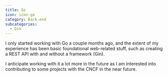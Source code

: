 ```yaml
---
title: Go
icon: icon-go
category: Back-end
subcategories:
  - Gin
---
```

I only started working with Go a couple months ago, and the extent of my experience has been basic foundational web-related stuff, such as creating a REST API with and without a framework (Gin).

I anticipate working with it a lot more in the future as I am interested into contributing to some projects with the CNCF in the near future.